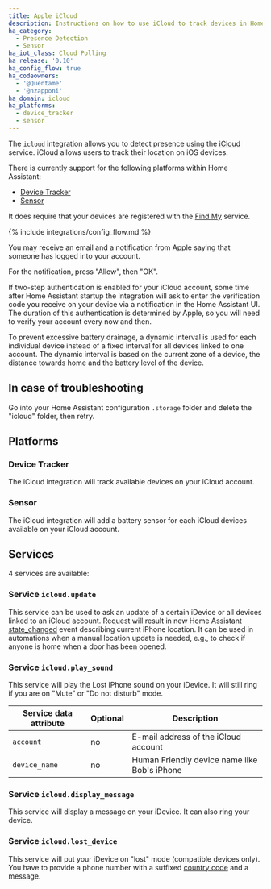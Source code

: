 ```yaml
---
title: Apple iCloud
description: Instructions on how to use iCloud to track devices in Home Assistant.
ha_category:
  - Presence Detection
  - Sensor
ha_iot_class: Cloud Polling
ha_release: '0.10'
ha_config_flow: true
ha_codeowners:
  - '@Quentame'
  - '@nzapponi'
ha_domain: icloud
ha_platforms:
  - device_tracker
  - sensor
---
```


The `icloud` integration allows you to detect presence using the [iCloud](https://www.icloud.com/) service. iCloud allows users to track their location on iOS devices.

There is currently support for the following platforms within Home Assistant:

- [Device Tracker](#device-tracker)
- [Sensor](#sensor)

It does require that your devices are registered with the [Find My](https://www.apple.com/uk/icloud/find-my/) service.

{% include integrations/config_flow.md %}

<div class='note warning'>
You may receive an email and a notification from Apple saying that someone has logged into your account.

For the notification, press "Allow", then "OK".
</div>

If two-step authentication is enabled for your iCloud account, some time after Home Assistant startup the integration will ask to enter the verification code you receive on your device via a notification in the Home Assistant UI. The duration of this authentication is determined by Apple, so you will need to verify your account every now and then.

To prevent excessive battery drainage, a dynamic interval is used for each individual device instead of a fixed interval for all devices linked to one account. The dynamic interval is based on the current zone of a device, the distance towards home and the battery level of the device.

## In case of troubleshooting

Go into your Home Assistant configuration `.storage` folder and delete the "icloud" folder, then retry.

## Platforms

### Device Tracker

The iCloud integration will track available devices on your iCloud account.

### Sensor

The iCloud integration will add a battery sensor for each iCloud devices available on your iCloud account.

## Services

4 services are available:

### Service `icloud.update`

This service can be used to ask an update of a certain iDevice or all devices linked to an iCloud account. Request will result in new Home Assistant [state_changed](/docs/configuration/events/#event-state_changed) event describing current iPhone location. It can be used in automations when a manual location update is needed, e.g., to check if anyone is home when a door has been opened.

### Service `icloud.play_sound`

This service will play the Lost iPhone sound on your iDevice. It will still ring if you are on "Mute" or "Do not disturb" mode.

| Service data attribute    | Optional | Description                                             |
|---------------------------|----------|---------------------------------------------------------|
| `account`                 |       no | E-mail address of the iCloud account                    |
| `device_name`             |       no | Human Friendly device name like Bob's iPhone            |

### Service `icloud.display_message`

This service will display a message on your iDevice. It can also ring your device.

### Service `icloud.lost_device`

This service will put your iDevice on "lost" mode (compatible devices only). You have to provide a phone number with a suffixed [country code](https://en.wikipedia.org/wiki/List_of_country_calling_codes) and a message.
